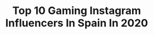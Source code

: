 ---
title: Top 10 Gaming Instagram Influencers In Spain In 2020
description: >-
  Find top gaming Instagram influencers in Spain in 2020. Most popular hashtags: #streamer #instadaily #gaming #life.
platform: Instagram
profiles:
  - username: "papisosa0"
    fullname: >-
      PapiSosa
    location: "Spain"
    followers: 18004
    engagement: 636
    commentsToLikes: 0.052217
    avatar: "https://scontent-ams4-1.cdninstagram.com/v/t51.2885-19/s320x320/70421121_408082143222745_6054044166520832000_n.jpg?_nc_ht=scontent-ams4-1.cdninstagram.com&_nc_ohc=lLaCQDShbI4AX8g1_Xx&oh=55b4232602d7c132bfda1ac3c84db0cd&oe=5EBB4FFE"
    verified: false
    hashtags: "#league10, #lppexperience, #gamer, #leagueoflegends"
  - username: "kironyt"
    fullname: >-
      KIRON
    location: "Spain"
    followers: 85453
    engagement: 319
    commentsToLikes: 0.020818
    avatar: "https://scontent-lhr8-1.cdninstagram.com/v/t51.2885-19/s320x320/75375734_554691138691566_3237873959240204288_n.jpg?_nc_ht=scontent-lhr8-1.cdninstagram.com&_nc_ohc=wsMb0XP5bbYAX8UvC9M&oh=21f79101390fadb5ba4b723aefbc53f3&oe=5EBC05C3"
    verified: false
    hashtags: "#jaleito, #meteoragreece, #wildgosnow, #feliza"
  - username: "charlynighter"
    fullname: >-
      Charly
    location: "Spain"
    followers: 34293
    engagement: 426
    commentsToLikes: 0.105961
    avatar: "https://scontent-ams4-1.cdninstagram.com/v/t51.2885-19/s320x320/30077552_1707327636016246_2759472348301099008_n.jpg?_nc_ht=scontent-ams4-1.cdninstagram.com&_nc_ohc=9p57dU1MNsgAX8BDuPF&oh=ed7e9255a36c1c41a31c5dd601a3384c&oe=5EB83072"
    verified: false
    hashtags: "#look, #twitchcon, #pompeya, #epicgames"
  - username: "trevortbdm"
    fullname: >-
      Trevor Strnad
    location: "Spain"
    followers: 41397
    engagement: 535
    commentsToLikes: 0.029839
    avatar: "https://scontent-amt2-1.cdninstagram.com/v/t51.2885-19/s320x320/89477423_686907322116922_2144640229326192640_n.jpg?_nc_ht=scontent-amt2-1.cdninstagram.com&_nc_ohc=qOoXDpPg78gAX8L7r4Y&oh=89a0e3f338174e968e23a2cb381f8059&oe=5EB34ACA"
    verified: true
    hashtags: "#dessin, #practice, #concertphoto, #piercings"
  - username: "redbullesp"
    fullname: >-
      Red Bull España
    location: "Spain"
    followers: 192898
    engagement: 263
    commentsToLikes: 0.009168
    avatar: "https://scontent-amt2-1.cdninstagram.com/v/t51.2885-19/926242_693588194048525_1474807626_a.jpg?_nc_ht=scontent-amt2-1.cdninstagram.com&_nc_ohc=05V8OTrK87kAX_xLWkU&oh=ca8027c56d8fe22ec27210a1fbf7c4cc&oe=5EB291A2"
    verified: true
    hashtags: "#flipball, #climbing, #bike, #downhill"
  - username: "jenherranz"
    fullname: >-
      Jen Herranz
    location: "Spain"
    followers: 30216
    engagement: 785
    commentsToLikes: 0.100640
    avatar: "https://scontent-ams4-1.cdninstagram.com/v/t51.2885-19/s320x320/87792257_199557024614577_4416828652197511168_n.jpg?_nc_ht=scontent-ams4-1.cdninstagram.com&_nc_ohc=uWGhxbsSLmYAX_zpDAX&oh=636edd0ce35579dbc0f4ef9f88cd7e75&oe=5EB917E1"
    verified: false
    hashtags: "#travelphotography, #chokernecklace, #orangehair, #beach"
  - username: "marcnietoo"
    fullname: >-
      MarcNieto Brand
    location: "Spain"
    followers: 20189
    engagement: 733
    commentsToLikes: 0.182343
    avatar: "https://scontent-ams4-1.cdninstagram.com/v/t51.2885-19/s320x320/19227006_361613410903411_7975150177226850304_a.jpg?_nc_ht=scontent-ams4-1.cdninstagram.com&_nc_ohc=N4nWQZQX4ccAX--YEEr&oh=0e638813a9b94115d0a553f36112a322&oe=5EB7F9CC"
    verified: false
    hashtags: "#landers, #esports, #gaming, #pizzalovers"
  - username: "sugussusana"
    fullname: >-
      Susana Martínez
    location: "Spain"
    followers: 25522
    engagement: 2096
    commentsToLikes: 0.051916
    avatar: "https://scontent-lht6-1.cdninstagram.com/v/t51.2885-19/s320x320/83920017_179478576624678_1159183523974742016_n.jpg?_nc_ht=scontent-lht6-1.cdninstagram.com&_nc_ohc=WokOSWf4UsoAX_bbzoH&oh=72050e8b89893e080707246814c41fb5&oe=5EB8DD3D"
    verified: false
    hashtags: "#instafollow, #white, #yomequedoencasa, #twitchgirl"
  - username: "applechuaa"
    fullname: >-
      ᎪᏢᏢᏞᎬ ᏟᎻᏌᎪ™
    location: "Spain"
    followers: 19267
    engagement: 619
    commentsToLikes: 0.031163
    avatar: "https://scontent-ams4-1.cdninstagram.com/v/t51.2885-19/s320x320/90347359_492852881592136_3706206156792791040_n.jpg?_nc_ht=scontent-ams4-1.cdninstagram.com&_nc_ohc=YNWzZBHFqQkAX8N0f4x&oh=b1e4a37265c8b0d7505b4d747bc7d6d8&oe=5EBAD679"
    verified: false
    hashtags: "#play88, #drink, #cheongsam, #worktrip"
  - username: "verogagamonster"
    fullname: >-
      💧𝒱𝑒𝓇𝑜́𝓃𝒾𝒸𝒶 𝒞𝒶𝓁𝒹𝑒𝒾𝓇𝒶 ⭐
    location: "Spain"
    followers: 175577
    engagement: 1043
    commentsToLikes: 0.007291
    avatar: "https://scontent-ams4-1.cdninstagram.com/v/t51.2885-19/s320x320/81477995_469461343726561_2002885890283667456_n.jpg?_nc_ht=scontent-ams4-1.cdninstagram.com&_nc_ohc=9NoFfjm6VtoAX_o_aZ3&oh=a1467f4291eec685f16158aa2fd15527&oe=5E8968F8"
    verified: false
    hashtags: "#kawaiiaesthetic, #jojosbizarreadventure, #egirl, #gamergirl"
---